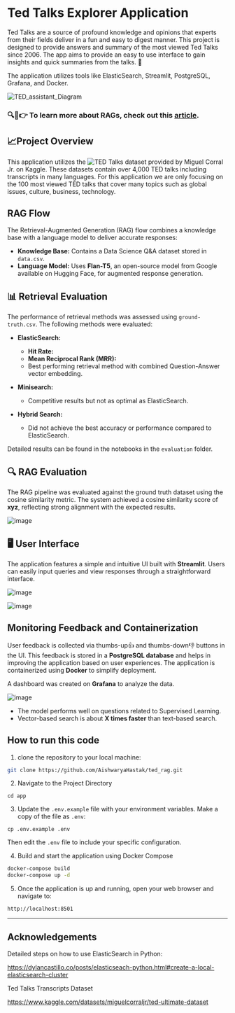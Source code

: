 # Ted Talks Explorer Application

Ted Talks are a source of profound knowledge and opinions that experts from their fields deliver in a fun and easy to digest manner. This project is designed to provide answers and summary of the most viewed Ted Talks since 2006. The app aims to provide an easy to use interface to gain insights and quick summaries from the talks. 🚀

The application utilizes tools like ElasticSearch, Streamlit, PostgreSQL, Grafana, and Docker.

![TED_assistant_Diagram](https://github.com/user-attachments/assets/51a5ef39-3616-4867-80be-2d45f283c8e7)


### 🔍📝👉 To learn more about RAGs, check out this [article](https://medium.com/@aishwaryahastak/understanding-the-roots-of-rags-7b77d26c3dca).

## 📈Project Overview

This application utilizes the ![TED Talks dataset](https://www.kaggle.com/datasets/miguelcorraljr/ted-ultimate-dataset) provided by Miguel Corral Jr. on Kaggle. These datasets contain over 4,000 TED talks including transcripts in many languages. For this application we are only focusing on the 100 most viewed TED talks that cover many topics such as global issues, culture, business, technology.


## RAG Flow

The Retrieval-Augmented Generation (RAG) flow combines a knowledge base with a language model to deliver accurate responses:

- **Knowledge Base:** Contains a Data Science Q&A dataset stored in `data.csv`.
- **Language Model:** Uses **Flan-T5**, an open-source model from Google available on Hugging Face, for augmented response generation.

## 📊 Retrieval Evaluation

The performance of retrieval methods was assessed using `ground-truth.csv`. The following methods were evaluated:

- **ElasticSearch:** 
  - **Hit Rate:** 
  - **Mean Reciprocal Rank (MRR):** 
  - Best performing retrieval method with combined Question-Answer vector embedding.
  
- **Minisearch:** 
  - Competitive results but not as optimal as ElasticSearch.

- **Hybrid Search:** 
  - Did not achieve the best accuracy or performance compared to ElasticSearch.

Detailed results can be found in the notebooks in the `evaluation` folder. 

## 🔍 RAG Evaluation

The RAG pipeline was evaluated against the ground truth dataset using the cosine similarity metric. The system achieved a cosine similarity score of **xyz**, reflecting strong alignment with the expected results. 

![image](https://github.com/user-attachments/assets/4120dc26-6a43-4a3a-b2fe-e5ec5de7cb5a)


## 🖥️ User Interface

The application features a simple and intuitive UI built with **Streamlit**. Users can easily input queries and view responses through a straightforward interface. 

![image](https://github.com/user-attachments/assets/a62fdc48-2c3a-4560-9236-18c7fc52511d)

![image](https://github.com/user-attachments/assets/35cdf80f-272c-4415-8ea6-1ddf30deb70e)


## Monitoring Feedback and Containerization

User feedback is collected via thumbs-up👍 and thumbs-down👎 buttons in the UI. This feedback is stored in a **PostgreSQL database** and helps in improving the application based on user experiences. The application is containerized using **Docker** to simplify deployment.

A dashboard was created on **Grafana** to analyze the data.

![image](https://github.com/user-attachments/assets/e4b8d943-7e45-4fce-8d81-b5bad15adb1e)

- The model performs well on questions related to Supervised Learning.
- Vector-based search is about **X times faster** than text-based search.


## How to run this code

1. clone the repository to your local machine:
```bash
git clone https://github.com/AishwaryaHastak/ted_rag.git
```

2. Navigate to the Project Directory
```
cd app
```

3. Update the `.env.example` file with your environment variables. Make a copy of the file as `.env`:
```
cp .env.example .env
```
Then edit the `.env` file to include your specific configuration.

4. Build and start the application using Docker Compose
```bash
docker-compose build
docker-compose up -d
```

5. Once the application is up and running, open your web browser and navigate to:
```
http://localhost:8501
```
---

## Acknowledgements

Detailed steps on how to use ElasticSearch in Python:

https://dylancastillo.co/posts/elasticseach-python.html#create-a-local-elasticsearch-cluster


Ted Talks Transcripts Dataset

https://www.kaggle.com/datasets/miguelcorraljr/ted-ultimate-dataset